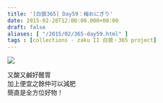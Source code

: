 ```yaml
---
title: '[白狼365] Day59：梅おにぎり'
date: 2015-02-28T12:00:00.000+08:00
draft: false
aliases: [ "/2015/02/365-day59.html" ]
tags : [collections - zaku II 白狼・365 project]
---
```


[![](https://farm8.staticflickr.com/7507/15967464250_7fec54b9c5_z.jpg)](https://farm8.staticflickr.com/7507/15967464250_7fec54b9c5_z.jpg)

又酸又鹹好醒胃  
加上便宜之餘仲可以減肥  
簡直是全方位好物！